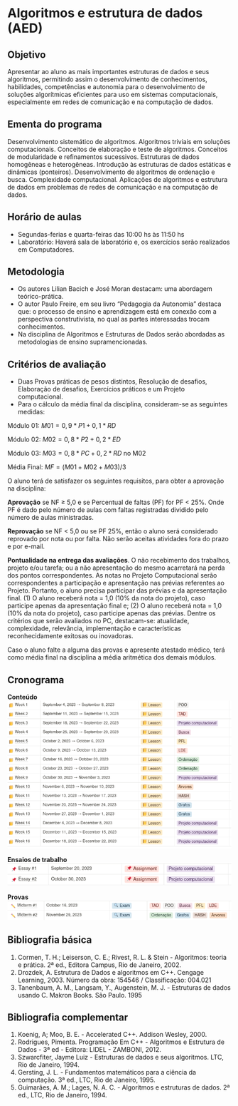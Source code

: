 # Algoritmos e estrutura de dados (AED)
## Objetivo
Apresentar ao aluno as mais importantes estruturas de dados e seus
algoritmos, permitindo assim o desenvolvimento de conhecimentos,
habilidades, competências e autonomia para o desenvolvimento de
soluções algorítmicas eficientes para uso em sistemas computacionais,
especialmente em redes de comunicação e na computação de dados.

## Ementa do programa
Desenvolvimento sistemático de algoritmos. Algoritmos triviais em soluções
computacionais. Conceitos de elaboração e teste de algoritmos. Conceitos de
modularidade e refinamentos sucessivos. Estruturas de dados homogêneas e
heterogêneas. Introdução às estruturas de dados estáticas e dinâmicas
(ponteiros). Desenvolvimento de algoritmos de ordenação e busca.
Complexidade computacional. Aplicações de algoritmos e estrutura de dados
em problemas de redes de comunicação e na computação de dados.

## Horário de aulas
* Segundas-ferias e quarta-feiras das 10:00 hs às 11:50 hs
* Laboratório: Haverá sala de laboratório e, os exercícios serão
realizados em Computadores.

## Metodologia

* Os autores Lilian Bacich e José Moran destacam: uma abordagem teórico-prática.
* O autor Paulo Freire, em seu livro “Pedagogia da Autonomia” destaca que:
o processo de ensino e aprendizagem está em conexão com a perspectiva
construtivista, no qual as partes interessadas trocam conhecimentos.
* Na disciplina de Algoritmos e Estruturas de Dados serão abordadas as
metodologias de ensino supramencionadas.

## Critérios de avaliação
* Duas Provas práticas de pesos distintos, Resolução de desafios,
Elaboração de desafios, Exercícios práticos e um Projeto computacional.
* Para o cálculo da média final da disciplina, consideram-se as seguintes
medidas:

Módulo 01: $M01 = 0,9*P1 + 0,1*RD$

Módulo 02: $M02 = 0,8*P2 + 0,2*ED$

Módulo 03: $M03 = 0,8*PC + 0,2*RD$ no M02

Média Final: $MF = (M01 + M02 + M03) / 3$

O aluno terá de satisfazer os seguintes requisitos, para obter a aprovação na disciplina:

**Aprovação** se NF ≥ 5,0 e se Percentual de faltas (PF) for PF < 25%. Onde PF é dado pelo número de aulas com faltas registradas dividido pelo número de aulas ministradas.

**Reprovação** se NF < 5,0 ou se PF 25%, então o aluno será considerado reprovado por nota ou por falta. Não serão aceitas atividades fora do prazo e por e-mail.

**Pontualidade na entrega das avaliações**. O não recebimento dos trabalhos, projeto e/ou tarefa; ou a não apresentação do mesmo acarretará na perda dos pontos correspondentes.
As notas no Projeto Computacional serão correspondentes a participação e apresentação nas prévias referentes ao Projeto. Portanto, o aluno precisa participar das prévias e da apresentação final. (1) O aluno receberá nota = 1,0 (10% da nota do projeto), caso participe apenas da apresentação final e; (2) O aluno receberá nota = 1,0 (10% da nota do projeto), caso participe apenas das prévias. Dentre os critérios que serão avaliados no PC, destacam-se: atualidade, complexidade, relevância, implementação e características reconhecidamente exitosas ou inovadoras.

Caso o aluno falte a alguma das provas e apresente atestado médico, terá como média final na disciplina a média aritmética dos demais módulos.

## Cronograma
**Conteúdo**
![lessons](./assets/lessons.png)

**Ensaios de trabalho**
![essays](./assets/essays.png)

**Provas**
![exams](./assets/exams.png)


## Bibliografia básica
1. Cormen, T. H.; Leiserson, C. E.; Rivest, R. L. & Stein - Algoritmos: teoria e prática. 2ª ed., Editora Campus, Rio de Janeiro, 2002.
2. Drozdek, A. Estrutura de Dados e algoritmos em C++. Cengage Learning, 2003. Número da obra: 154546 / Classificação: 004.021
3. Tanenbaum, A. M., Langsam, Y., Augenstein, M. J. - Estruturas de dados usando C. Makron Books. São Paulo. 1995

## Bibliografia complementar
1. Koenig, A; Moo, B. E. - Accelerated C++. Addison Wesley, 2000.
2. Rodrigues, Pimenta. Programação Em C++ - Algoritmos e Estrutura de Dados - 3ª ed - Editora: LIDEL - ZAMBONI, 2012.
3. Szwarcfiter, Jayme Luiz - Estruturas de dados e seus algoritmos. LTC, Rio de Janeiro, 1994.
4. Gersting, J. L. - Fundamentos matemáticos para a ciência da computação. 3ª ed., LTC, Rio de Janeiro, 1995.
5. Guimarães, A. M.; Lages, N. A. C. - Algoritmos e estruturas de dados. 2ª ed., LTC, Rio de Janeiro, 1994.